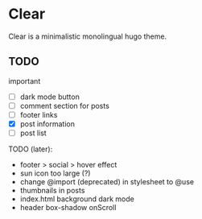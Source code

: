 # Clear
Clear is a minimalistic monolingual hugo theme.

## TODO
important
- [ ] dark mode button
- [ ] comment section for posts
- [ ] footer links
- [x] post information
- [ ] post list

TODO (later): 
- footer > social > hover effect
- sun icon too large (?)
- change @import (deprecated) in stylesheet to @use
- thumbnails in posts
- index.html background dark mode
- header box-shadow onScroll